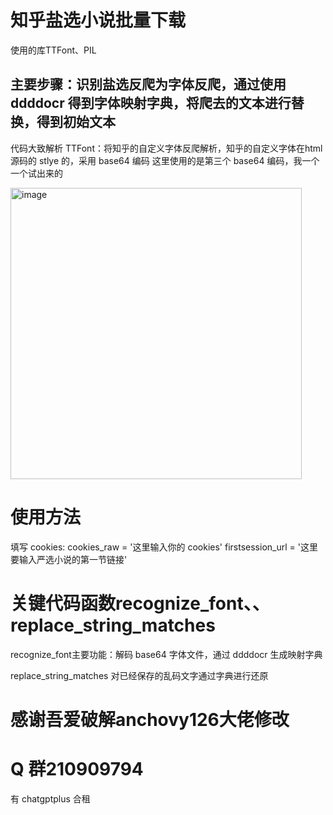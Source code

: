 # 知乎盐选小说批量下载
使用的库TTFont、PIL
## 主要步骤：识别盐选反爬为字体反爬，通过使用 ddddocr 得到字体映射字典，将爬去的文本进行替换，得到初始文本

代码大致解析
TTFont：将知乎的自定义字体反爬解析，知乎的自定义字体在html 源码的 stlye 的，采用 base64 编码
这里使用的是第三个 base64 编码，我一个一个试出来的

<img width="466" alt="image" src="https://github.com/zhaoyanxue666/-/assets/39113888/b67beb7b-ca9c-4877-8866-15b276b121cf">

# 使用方法
填写 cookies:
cookies_raw = '这里输入你的 cookies' 
firstsession_url = '这里要输入严选小说的第一节链接'

# 关键代码函数recognize_font、、replace_string_matches
recognize_font主要功能：解码 base64 字体文件，通过 ddddocr 生成映射字典

replace_string_matches 对已经保存的乱码文字通过字典进行还原



# 感谢吾爱破解anchovy126大佬修改
# Q 群210909794
有 chatgptplus 合租
